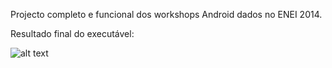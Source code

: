 Projecto completo e funcional dos workshops Android dados no ENEI 2014.

Resultado final do executável:


![alt text](.resultado_final.jpg)

